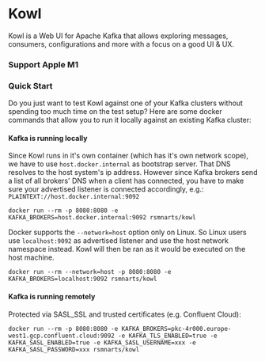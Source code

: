 # Kowl
Kowl is a Web UI for Apache Kafka that allows exploring messages, consumers, configurations and more with a focus on a good UI & UX.

### Support Apple M1

### Quick Start

Do you just want to test Kowl against one of your Kafka clusters without spending too much time on the test setup? Here are some docker commands that allow you to run it locally against an existing Kafka cluster:

#### Kafka is running locally

Since Kowl runs in it's own container (which has it's own network scope), we have to use `host.docker.internal` as bootstrap server. That DNS resolves to the host system's ip address. However since Kafka brokers send a list of all brokers' DNS when a client has connected, you have to make sure your advertised listener is connected accordingly, e.g.: `PLAINTEXT://host.docker.internal:9092`

```shell
docker run --rm -p 8080:8080 -e KAFKA_BROKERS=host.docker.internal:9092 rsmnarts/kowl
```

Docker supports the `--network=host` option only on Linux. So Linux users use `localhost:9092` as advertised listener and use the host network namespace instead. Kowl will then be ran as it would be executed on the host machine.

```shell
docker run --rm --network=host -p 8080:8080 -e KAFKA_BROKERS=localhost:9092 rsmnarts/kowl
```

#### Kafka is running remotely

Protected via SASL_SSL and trusted certificates (e.g. Confluent Cloud):

```shell
docker run --rm -p 8080:8080 -e KAFKA_BROKERS=pkc-4r000.europe-west1.gcp.confluent.cloud:9092 -e KAFKA_TLS_ENABLED=true -e KAFKA_SASL_ENABLED=true -e KAFKA_SASL_USERNAME=xxx -e KAFKA_SASL_PASSWORD=xxx rsmnarts/kowl
```
